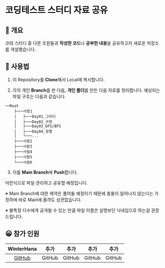 # 코딩테스트 스터디 자료 공유
## 👋 개요
코테 스터디 중 다른 조원들과 **작성한 코드**나 **공부한 내용**을 공유하고자 새로운 저장소를 개설했습니다. 

## 💯 사용법
1. 이 Repository를 **Clone**해서 Local에 복사합니다.

2. 각자 개인 **Branch**를 판 다음, **개인 폴더**를 만든 다음 자료를 정리합니다. 예상되는 파일 구조는 다음과 같습니다.
```
──Root
    ├───사람1
    │   ├───Day01_그리디
    │   ├───Day02_구현
    │   ├───Day03_DFS/BFS
    │   ├───Day04_정렬
    │   └───...
    ├───사람2
    ├───사람3
    ├───사람4
    ├───사람5
    └───사람6
```

3. 이를 **Main Branch**에 **Push**합니다.

이런식으로 파일 관리하고 공유할 예정입니다.

※ Main Branch에 대한 제약은 풀어둘 예정이기 때문에 충돌이 일어나지 않는다는 가정하에 바로 Main에 올려도 상관없습니다.

※ 불특정 다수에게 공개될 수 있는 만큼 파일 이름은 실명보단 닉네임으로 하는걸 권장드립니다.

## 😀 참가 인원
|**WinterHana**|추가|추가|추가|추가|
|:---:|:---:|:---:|:---:|:---:|
|[GitHub](https://github.com/WinterHana)|GitHub|GitHub|GitHub|GitHub|
